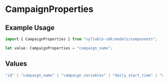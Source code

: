 # CampaignProperties

## Example Usage

```typescript
import { CampaignProperties } from "syllable-sdk/models/components";

let value: CampaignProperties = "campaign_name";
```

## Values

```typescript
"id" | "campaign_name" | "campaign_variables" | "daily_start_time" | "daily_end_time" | "source" | "caller_id"
```